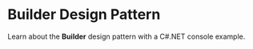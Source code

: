 # Builder Design Pattern
<p>Learn about the <b>Builder</b> design pattern with a C#.NET console example.</p>
